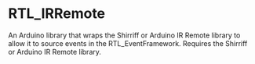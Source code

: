# RTL_IRRemote
An Arduino library that wraps the Shirriff or Arduino IR Remote library to allow it to source events in the RTL_EventFramework. Requires the Shirriff or Arduino IR Remote library.

